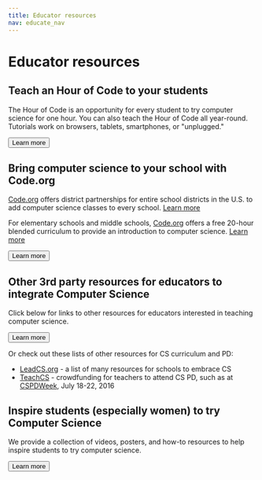 ```yaml
---
title: Educator resources
nav: educate_nav
---
```


# Educator resources

## Teach an Hour of Code to your students
The Hour of Code is an opportunity for every student to try computer science for one hour. You can also teach the Hour of Code all year-round. Tutorials work on browsers, tablets, smartphones, or "unplugged."

[<button>Learn more</button>](/educate/hoc)

## Bring computer science to your school with Code.org
[Code.org](http://code.org) offers district partnerships for entire school districts in the U.S. to add computer science classes to every school. [Learn more](http://code.org/educate/districts)

For elementary schools and middle schools, [Code.org](http://code.org) offers a free 20-hour blended curriculum to provide an introduction to computer science. [Learn more](http://code.org/educate/20hr)

[<button>Learn more</button>](http://code.org/educate/)


## Other 3rd party resources for educators to integrate Computer Science
Click below for links to other resources for educators interested in teaching computer science.

[<button>Learn more</button>](/educate/3rdparty)

Or check out these lists of other resources for CS curriculum and PD:

- [LeadCS.org](http://www.leadcs.org) - a list of many resources for schools to embrace CS
- [TeachCS](http://www.teachcs.org) - crowdfunding for teachers to attend CS PD, such as at [CSPDWeek](http://cspdweek.org), July 18-22, 2016

## Inspire students (especially women) to try Computer Science

We provide a collection of videos, posters, and how-to resources to help inspire students to try computer science.

[<button>Learn more</button>](/educate/inspire)

